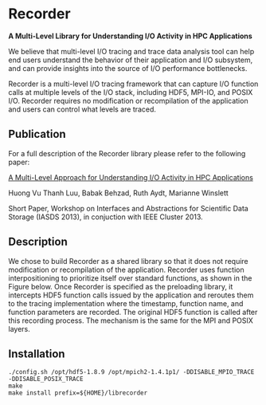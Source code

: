 Recorder
========
**A Multi-Level Library for Understanding I/O Activity in HPC Applications**

We believe that multi-level I/O tracing and trace data analysis tool can help
end users understand the behavior of their application and I/O subsystem, and
can provide insights into the source of I/O performance bottlenecks.

Recorder is a multi-level I/O tracing framework that can capture I/O function
calls at multiple levels of the I/O stack, including HDF5, MPI-IO, and POSIX
I/O. Recorder requires no modification or recompilation of the application and
users can control what levels are traced.


Publication
-----------

For a full description of the Recorder library please refer to the following
paper:

[A Multi-Level Approach for Understanding I/O Activity in HPC
Applications](http://web.engr.illinois.edu/~bbehza2/files/Babak_Behzad_IASDS_2013_paper.pdf)

Huong Vu Thanh Luu, Babak Behzad, Ruth Aydt, Marianne Winslett

Short Paper, Workshop on Interfaces and Abstractions for Scientific Data Storage
(IASDS 2013), in conjuction with IEEE Cluster 2013.


Description
-----------

We chose to build Recorder as a shared library so that it does not require
modification or recompilation of the application. Recorder uses function
interpositioning to prioritize itself over standard functions, as shown in the
Figure below. Once Recorder is specified as the preloading library, it
intercepts HDF5 function calls issued by the application and reroutes them to
the tracing implementation where the timestamp, function name, and function
parameters are recorded. The original HDF5 function is called after this
recording process. The mechanism is the same for the MPI and POSIX layers.

Installation
------------

    ./config.sh /opt/hdf5-1.8.9 /opt/mpich2-1.4.1p1/ -DDISABLE_MPIO_TRACE -DDISABLE_POSIX_TRACE
    make
    make install prefix=${HOME}/librecorder


